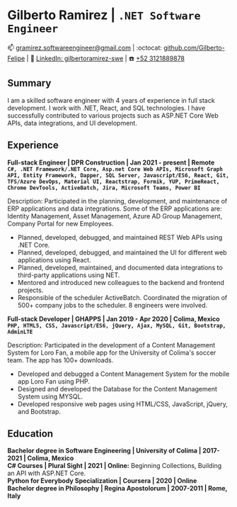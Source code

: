 # Gilberto Ramirez | `.NET Software Engineer`

:mailbox: [gramirez.softwareengineer@gmail.com](#)    |    :octocat: [github.com/Gilberto-Felipe](https://github.com/Gilberto-Felipe)    |   :link: [LinkedIn: gilbertoramirez-swe](https://www.linkedin.com/in/gilbertoramirez-swe/)   | :phone: [+52 3121889878]()

## Summary  

I am a skilled software engineer with 4 years of experience in full stack development. I work with .NET, React, and SQL technologies. I have successfully contributed to various projects such as ASP.NET Core Web APIs, data integrations, and UI development. 

## Experience  

**Full-stack Engineer | DPR Construction | Jan 2021 - present | Remote**  
**`C#, .NET Framework/.NET Core, Asp.net Core Web APIs, Microsoft Graph API, Entity Framework, Dapper, SQL Server, Javascript/ES6, React, Git, TFS/Azure DevOps, Material UI, Reactstrap, Formik, YUP, PrimeReact, Chrome DevTools, ActiveBatch, Jira, Microsoft Teams, Power BI`**  

Description: Participated in the planning, development, and maintenance of ERP applications and data integrations. Some of the ERP applications are: Identity Management, Asset Management, Azure AD Group Management, Company Portal for new Employees.  

* Planned, developed, debugged, and maintained REST Web APIs using .NET Core. 
* Planned, developed, debugged, and maintained the UI for different web applications using React.
* Planned, developed, maintained, and documented data integrations to third-party applications using NET.
* Mentored and introduced new colleagues to the backend and frontend projects.
* Responsible of the scheduler ActiveBatch. Coordinated the migration of 500+ company jobs to the scheduler. 8 engineers were involved.


**Full-stack Developer | GHAPPS | Jan 2019 - Apr 2020 | Colima, Mexico**  
**`PHP, HTML5, CSS, Javascript/ES6, jQuery, Ajax, MySQL, Git, Bootstrap, AdminLTE`**  

Description: Participated in the development of a Content Management System for Loro Fan, a mobile app for the University of Colima's soccer team. The app has 100+ downloads.

* Developed and debugged a Content Management System for the mobile app Loro Fan using PHP.
* Designed and developed the Database for the Content Management System using MYSQL.
* Developed responsive web pages using HTML/CSS, JavaScript, jQuery, and Bootstrap.


## Education  
**Bachelor degree in Software Engineering | University of Colima | 2017-2021 | Colima, Mexico**  
**C# Courses | Plural Sight | 2021 | Online:** Beginning Collections, Building an API with ASP.NET Core.  
**Python for Everybody Specialization | Coursera | 2020 | Online**  
**Bachelor degree in Philosophy | Regina Apostolorum | 2007-2011 | Rome, Italy**  